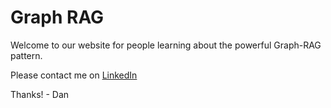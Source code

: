 # Graph RAG

Welcome to our website for people learning about the powerful Graph-RAG pattern.

Please contact me on [LinkedIn](https://www.linkedin.com/in/danmccreary/)

Thanks! - Dan